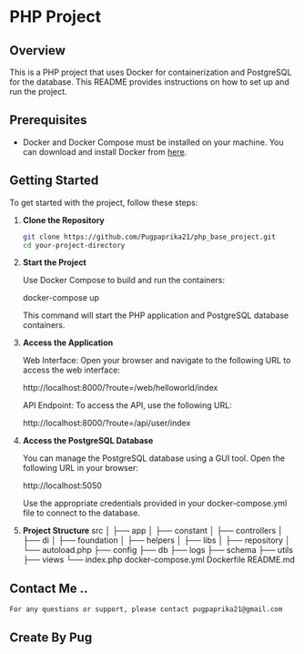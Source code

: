# PHP Project

## Overview

This is a PHP project that uses Docker for containerization and PostgreSQL for the database. This README provides instructions on how to set up and run the project.

## Prerequisites

- Docker and Docker Compose must be installed on your machine. You can download and install Docker from [here](https://www.docker.com/products/docker-desktop).

## Getting Started

To get started with the project, follow these steps:

1. **Clone the Repository**

   ```bash
   git clone https://github.com/Pugpaprika21/php_base_project.git
   cd your-project-directory

2. **Start the Project**

    Use Docker Compose to build and run the containers:

    docker-compose up
    
    This command will start the PHP application and PostgreSQL database containers.

3. **Access the Application**

    Web Interface: Open your browser and navigate to the following URL to access the web interface:

    http://localhost:8000/?route=/web/helloworld/index

    API Endpoint: To access the API, use the following URL:

    http://localhost:8000/?route=/api/user/index

4. **Access the PostgreSQL Database**

    You can manage the PostgreSQL database using a GUI tool. Open the following URL in your browser:

    http://localhost:5050

    Use the appropriate credentials provided in your docker-compose.yml file to connect to the database.

5. **Project Structure**
    src
    │
    ├── app
    │   ├── constant
    │   ├── controllers
    │   ├── di
    │   ├── foundation
    │   ├── helpers
    │   ├── libs
    │   ├── repository
    │   └── autoload.php
    ├── config
    ├── db
    ├── logs
    ├── schema
    ├── utils
    ├── views
    └── index.php
    docker-compose.yml
    Dockerfile
    README.md

## Contact Me ..
    For any questions or support, please contact pugpaprika21@gmail.com

## Create By Pug

